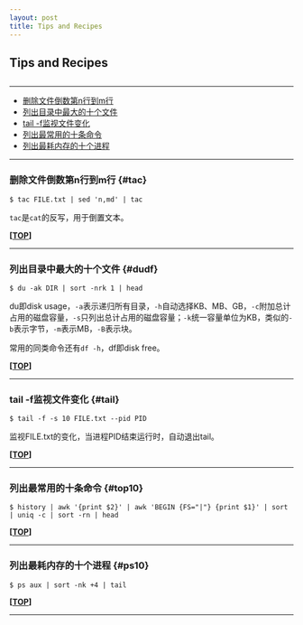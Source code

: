 ```yaml
---
layout: post
title: Tips and Recipes
---
```

## Tips and Recipes

<h2 id="top"></h2>

***

*   [删除文件倒数第n行到m行](#tac)
*   [列出目录中最大的十个文件](#dudf)
*   [tail -f监视文件变化](#tail)
*   [列出最常用的十条命令](#top10)
*   [列出最耗内存的十个进程](#ps10)

***

### 删除文件倒数第n行到m行 {#tac}

    $ tac FILE.txt | sed 'n,md' | tac

`tac`是`cat`的反写，用于倒置文本。

**[[TOP](#top)]**

***

### 列出目录中最大的十个文件 {#dudf}

    $ du -ak DIR | sort -nrk 1 | head

du即disk usage，`-a`表示递归所有目录，`-h`自动选择KB、MB、GB，`-c`附加总计占用的磁盘容量，`-s`只列出总计占用的磁盘容量；`-k`统一容量单位为KB，类似的`-b`表示字节，`-m`表示MB，`-B`表示块。

常用的同类命令还有`df -h`，df即disk free。

**[[TOP](#top)]**

***

### tail -f监视文件变化 {#tail}

    $ tail -f -s 10 FILE.txt --pid PID

监视FILE.txt的变化，当进程PID结束运行时，自动退出tail。

**[[TOP](#top)]**

***

### 列出最常用的十条命令 {#top10}

    $ history | awk '{print $2}' | awk 'BEGIN {FS="|"} {print $1}' | sort | uniq -c | sort -rn | head

**[[TOP](#top)]**

***

### 列出最耗内存的十个进程 {#ps10}

    $ ps aux | sort -nk +4 | tail

**[[TOP](#top)]**

***
